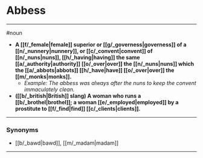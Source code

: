 # Abbess
---
#noun
- **A [[f/_female|female]] superior or [[g/_governess|governess]] of a [[n/_nunnery|nunnery]], or [[c/_convent|convent]] of [[n/_nuns|nuns]], [[h/_having|having]] the same [[a/_authority|authority]] [[o/_over|over]] the [[n/_nuns|nuns]] which the [[a/_abbots|abbots]] [[h/_have|have]] [[o/_over|over]] the [[m/_monks|monks]].**
	- _Example: The abbess was always after the nuns to keep the convent immaculately clean._
- **([[b/_british|British]] slang) A woman who runs a [[b/_brothel|brothel]]; a woman [[e/_employed|employed]] by a prostitute to [[f/_find|find]] [[c/_clients|clients]].**
---
### Synonyms
- [[b/_bawd|bawd]], [[m/_madam|madam]]
---
